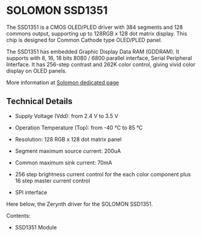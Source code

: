 # SOLOMON SSD1351

The SSD1351 is a CMOS OLED/PLED driver with 384 segments and 128 commons output, supporting up to 128RGB x 128 dot matrix display. This chip is designed for Common Cathode type OLED/PLED panel.

The SSD1351 has embedded Graphic Display Data RAM (GDDRAM). It supports with 8, 16, 18 bits 8080 / 6800 parallel interface, Serial Peripheral Interface. It has 256-step contrast and 262K color control, giving vivid color display on OLED panels.

More information at [Solomon dedicated page](http://www.solomon-systech.com/en/product/display-ic/oled-driver-controller/ssd1351/)

## Technical Details


* Supply Voltage (Vdd): from 2.4 V to 3.5 V


* Operation Temperature (Top): from -40 °C to 85 °C


* Resolution: 128 RGB x 128 dot matrix panel


* Segment maximum source current: 200uA


* Common maximum sink current: 70mA


* 256 step brightness current control for the each color component plus 16 step master current control


* SPI interface

Here below, the Zerynth driver for the SOLOMON SSD1351.

Contents:


* SSD1351 Module
